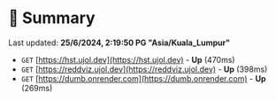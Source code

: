 # 📖 Summary
Last updated: **25/6/2024, 2:19:50 PG "Asia/Kuala_Lumpur"**

- `GET` [https://hst.ujol.dev](https://hst.ujol.dev) - **Up** (470ms)
- `GET` [https://reddviz.ujol.dev](https://reddviz.ujol.dev) - **Up** (398ms)
- `GET` [https://dumb.onrender.com](https://dumb.onrender.com) - **Up** (269ms)
